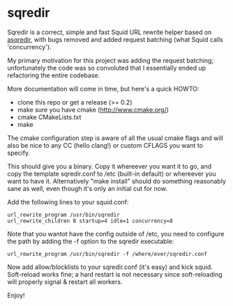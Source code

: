 sqredir
=======

Sqredir is a correct, simple and fast Squid URL rewrite helper based on 
[asqredir](http://asqredir.sourceforge.net/), with bugs removed and
added request batching (what Squid calls 'concurrency').

My primary motivation for this project was adding the request batching;
unfortunately the code was so convoluted that I essentially ended up
refactoring the entire codebase.

More documentation will come in time, but here's a quick HOWTO:

- clone this repo or get a release (>= 0.2)
- make sure you have cmake (http://www.cmake.org/)
- cmake CMakeLists.txt
- make

The cmake configuration step is aware of all the usual cmake flags
and will also be nice to any CC (hello clang!) or custom CFLAGS
you want to specify.

This should give you a binary. Copy it whereever you want it to go,
and copy the template sqredir.conf to /etc (built-in default) or
whereever you want to have it. Alternatively "make install" should
do something reasonably sane as well, even though it's only an initial
cut for now.

Add the following lines to your squid.conf:

    url_rewrite_program /usr/bin/sqredir
    url_rewrite_children 8 startup=4 idle=1 concurrency=8

Note that you wantot have the config outside of /etc, you need to configure
the path by adding the -f option to the sqredir executable:

    url_rewrite_program /usr/bin/sqredir -f /where/ever/sqredir.conf

Now add allow/blocklists to your sqredir.conf (it's easy) and kick squid.
Soft-reload works fine; a hard restart is not necessary since soft-reloading
will properly signal & restart all workers.

Enjoy!
